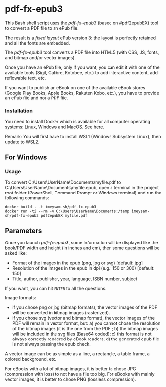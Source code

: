 # pdf-fx-epub3

This Bash shell script uses the *pdf-fx-epub3* (based on #pdf2epubEX) tool to convert a PDF file to an ePub file.

The result is a *fixed layout* ePub version 3: the layout is perfectly retained and all the fonts are embedded.

The *pdf-fx-epub3* tool converts a PDF file into HTML5 (with CSS, JS, fonts, and bitmap and/or vector images).

Once you have an ePub file, only if you want, you can edit it with one of the available tools (Sigil, Calibre, Kotobee, etc.) to add interactive content, add reflowable text, etc.

If you want to publish an eBook on one of the available eBook stores (Google Play Books, Apple Books, Rakuten Kobo, etc.), you have to provide an ePub file and not a PDF file.

### Installation

You need to install Docker which is available for all computer operating systems: Linux, Windows and MacOS. See [here](https://docs.docker.com/engine/install).

Remark: You will first have to install WSL1 (Windows Subsystem Linux), then update to WSL2.

## For Windows

### Usage

To convert C:\Users\UserName\Documents\myfile.pdf to C:\Users\UserName\Documents\myfile.epub, open a terminal in the project root folder (PowerShell, Command Prompt or Windows terminal) and run the following commands:

```
docker build . -t imeysam-sh/pdf-fx-epub3
docker run -ti --rm -v C:\Users\UserName\Documents:/temp imeysam-sh/pdf-fx-epub3 pdf2epubEX myfile.pdf
```

## Parameters

Once you launch *pdf-fx-epub3*, some information will be displayed like the book/PDF width and height (in inches and cm), then some questions will be asked like:

- Format of the images in the epub (png, jpg or svg) [default: jpg]
- Resolution of the images in the epub in dpi (e.g.: 150 or 300) [default: 150]
- Title, author, publisher, year, language, ISBN number, subject

If you want, you can hit `ENTER` to all the questions.

Image formats:

- if you chose png or jpg (bitmap formats), the vector images of the PDF will be converted in bitmap images (rasterized).
- if you chose svg (vector and bitmap format), the vector images of the PDF will remain in vector format, but: a) you cannot chose the resolution of the bitmap images (it is the one from the PDF); b) the bitmap images will be included in the svg files (Base64 coded); c) this format is not always correctly rendered by eBook readers; d) the generated epub file is not always passing the epub check.

A vector image can be as simple as a line, a rectangle, a table frame, a colored background, etc.

For eBooks with a lot of bitmap images, it is better to chose JPG (compression with loss) to not have a file too big. For eBooks with mainly vector images, it is better to chose PNG (lossless compression).
